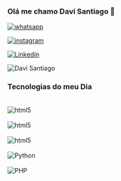 ### Olá me chamo Davi  Santiago 🙏
[![whatsapp](https://img.shields.io/badge/WhatsApp-25D366?style=for-the-badge&logo=whatsapp&logoColor=white)](https://api.whatsapp.com/send?phone=+5571996501376&text=ol%C3%A1+quero+fazer+meu+or%C3%A7amento+%F0%9F%98%80)

[![instagram](https://img.shields.io/badge/Instagram-E4405F?style=for-the-badge&logo=instagram&logoColor=white)](https://www.instagram.com/davisantiago02/)

[![Linkedin](https://img.shields.io/badge/LinkedIn-0077B5?style=for-the-badge&logo=linkedin&logoColor=white)]()

![Davi Santiago](https://github-readme-stats.vercel.app/api?username=Daviuser&show_icons=true&theme=dracula)

### Tecnologias do meu Dia
<div style= "display: inline_block"></br>
<img align ="center" alt="html5" src="https://img.shields.io/badge/HTML5-E34F26?style=for-the-badge&logo=html5&logoColor=white"/>

</div>

<div style= "display: inline_block"></br>
<img align ="center" alt="html5" src="https://img.shields.io/badge/JavaScript-323330?style=for-the-badge&logo=javascript&logoColor=F7DF1E"/>

</div>

<div style= "display: inline_block"></br>
<img align ="center" alt="html5" src="https://img.shields.io/badge/CSS3-1572B6?style=for-the-badge&logo=css3&logoColor=white"/>

</div>

<div style= "display: inline_block"></br>
<img align = "center" alt="Python" src="    https://img.shields.io/badge/Python-14354C?style=for-the-badge&logo=python&logoColor=white"/>

</div>

<div style= "display: inline_block"></br>
<img align ="center" alt="PHP" src="     https://img.shields.io/badge/PHP-777BB4?style=for-the-badge&logo=php&logoColor=white"/>

</div>

